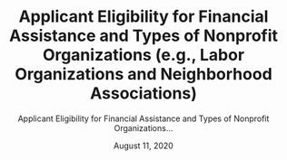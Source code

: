 ---
layout: policies-guidance-landing
title: Applicant Eligibility for Financial Assistance and Types of Nonprofit Organizations (e.g., Labor Organizations and Neighborhood Associations)
subtitle: Applicant Eligibility for Financial Assistance and Types of Nonprofit Organizations...
doc-link: ../wp-content/uploads/2021/11/ControllerAlertApplicantEligibilityForFinancialAssistanceAndTypesOfNonprofitOrganizations.pdf
type: financial-assistance
date: August 11, 2020
has_date: 'yes'
filters: financial-assistance controller-alerts
---